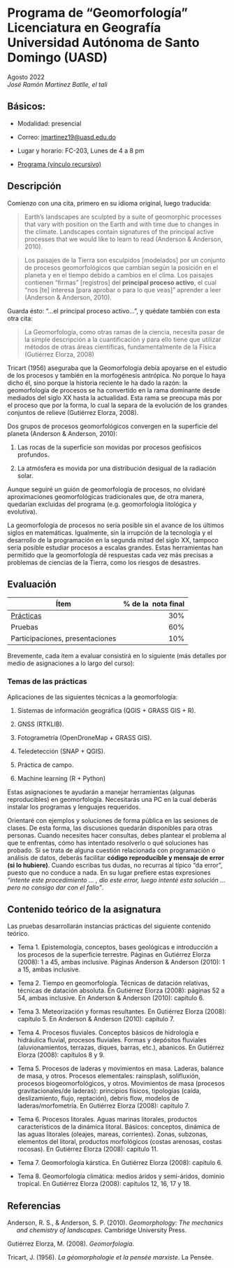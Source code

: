 
<!-- Este .md fue generado a partir del .Rmd homónimo. Edítese el .Rmd -->

# Programa de “Geomorfología” <br/> Licenciatura en Geografía <br/> Universidad Autónoma de Santo Domingo (UASD)

Agosto 2022 <br/> *José Ramón Martínez Batlle, el tali*

## Básicos:

- Modalidad: presencial

- Correo: <jmartinez19@uasd.edu.do>

- Lugar y horario: FC-203, Lunes de 4 a 8 pm

- [Programa (vínculo recursivo)](programa-geomorfologia.md)

## Descripción

Comienzo con una cita, primero en su idioma original, luego traducida:

> Earth’s landscapes are sculpted by a suite of geomorphic processes
> that vary with position on the Earth and with time due to changes in
> the climate. Landscapes contain signatures of the principal active
> processes that we would like to learn to read (Anderson & Anderson,
> 2010).

> Los paisajes de la Tierra son esculpidos \[modelados\] por un conjunto
> de procesos geomorfológicos que cambian según la posición en el
> planeta y en el tiempo debido a cambios en el clima. Los paisajes
> contienen “firmas” \[registros\] del **principal proceso activo**, el
> cual “nos \[te\] interesa \[para aprobar o para lo que veas\]”
> aprender a leer (Anderson & Anderson, 2010).

Guarda ésto: “…el principal proceso activo…”, y quédate también con esta
otra cita:

> La Geomorfología, como otras ramas de la ciencia, necesita pasar de la
> simple descripción a la cuantificación y para ello tiene que utilizar
> métodos de otras áreas científicas, fundamentalmente de la Física
> (Gutiérrez Elorza, 2008)

Tricart (1956) aseguraba que la Geomorfología debía apoyarse en el
estudio de los procesos y también en la morfogénesis antrópica. No
porque lo haya dicho él, sino porque la historia reciente le ha dado la
razón: la geomorfología de procesos se ha convertido en la rama
dominante desde mediados del siglo XX hasta la actualidad. Esta rama se
preocupa más por el proceso que por la forma, lo cual la separa de la
evolución de los grandes conjuntos de relieve (Gutiérrez Elorza, 2008).

Dos grupos de procesos geomorfológicos convergen en la superficie del
planeta (Anderson & Anderson, 2010):

1.  Las rocas de la superficie son movidas por procesos geofísicos
    profundos.

2.  La atmósfera es movida por una distribución desigual de la radiación
    solar.

Aunque seguiré un guión de geomorfología de procesos, no olvidaré
aproximaciones geomorfológicas tradicionales que, de otra manera,
quedarían excluidas del programa (e.g. geomorfología litológica y
evolutiva).

La geomorfología de procesos no sería posible sin el avance de los
últimos siglos en matemáticas. Igualmente, sin la irrupción de la
tecnología y el desarrollo de la programación en la segunda mitad del
siglo XX, tampoco sería posible estudiar procesos a escalas grandes.
Estas herramientas han permitido que la geomorfología dé respuestas cada
vez más precisas a problemas de ciencias de la Tierra, como los riesgos
de desastres.

## Evaluación

| Ítem                            | % de la  nota final |
|---------------------------------|--------------------:|
| [Prácticas](#prácticas)         |                 30% |
| Pruebas                         |                 60% |
| Participaciones, presentaciones |                 10% |

Brevemente, cada ítem a evaluar consistirá en lo siguiente (más detalles
por medio de asignaciones a lo largo del curso):

### Temas de las prácticas

Aplicaciones de las siguientes técnicas a la geomorfología:

1.  Sistemas de información geográfica (QGIS + GRASS GIS + R).

2.  GNSS (RTKLIB).

3.  Fotogrametría (OpenDroneMap + GRASS GIS).

4.  Teledetección (SNAP + QGIS).

5.  Práctica de campo.

6.  Machine learning (R + Python)

Estas asignaciones te ayudarán a manejar herramientas (algunas
reproducibles) en geomorfología. Necesitarás una PC en la cual deberás
instalar los programas y lenguajes requeridos.

Orientaré con ejemplos y soluciones de forma pública en las sesiones de
clases. De esta forma, las discusiones quedarán disponibles para otras
personas. Cuando necesites hacer consultas, debes plantear el problema
al que te enfrentas, cómo has intentado resolverlo o qué soluciones has
probado. Si se trata de alguna cuestión relacionada con programación o
análisis de datos, deberás facilitar **código reproducible y mensaje de
error (si lo hubiere)**. Cuando escribas tus dudas, no recurras al
típico “da error”, puesto que no conduce a nada. En su lugar prefiere
estas expresiones *“intente este procedimiento … , dio este error, luego
intenté esta solución … pero no consigo dar con el fallo”*.

## Contenido teórico de la asignatura

Las pruebas desarrollarán instancias prácticas del siguiente contenido
teórico.

- Tema 1. Epistemología, conceptos, bases geológicas e introducción a
  los procesos de la superficie terrestre. Páginas en Gutiérrez Elorza
  (2008): 1 a 45, ambas inclusive. Páginas Anderson & Anderson (2010): 1
  a 15, ambas inclusive.

- Tema 2. Tiempo en geomorfología. Técnicas de datación relativas,
  técnicas de datación absoluta. En Gutiérrez Elorza (2008): páginas 52
  a 54, ambas inclusive. En Anderson & Anderson (2010): capítulo 6.

- Tema 3. Meteorización y formas resultantes. En Gutiérrez Elorza
  (2008): capítulo 5. En Anderson & Anderson (2010): capítulo 7.

- Tema 4. Procesos fluviales. Conceptos básicos de hidrología e
  hidráulica fluvial, procesos fluviales. Formas y depósitos fluviales
  (aluvionamientos, terrazas, diques, barras, etc.), abanicos. En
  Gutiérrez Elorza (2008): capítulos 8 y 9.

- Tema 5. Procesos de laderas y movimientos en masa. Laderas, balance de
  masa, y otros. Procesos elementales: rainsplash, solifluxión, procesos
  biogeomorfológicos, y otros. Movimientos de masa (procesos
  gravitacionales/de laderas): principios físicos, tipologías (caída,
  deslizamiento, flujo, reptación), debris flow, modelos de
  laderas/morfometría. En Gutiérrez Elorza (2008): capítulo 7.

- Tema 6. Procesos litorales. Aguas marinas litorales, productos
  característicos de la dinámica litoral. Básicos: conceptos, dinámica
  de las aguas litorales (oleajes, mareas, corrientes). Zonas, subzonas,
  elementos del litoral, productos morfológicos (costas arenosas, costas
  rocosas). En Gutiérrez Elorza (2008): capítulo 11.

- Tema 7. Geomorfología kárstica. En Gutiérrez Elorza (2008): capítulo
  6.

- Tema 8. Geomorfología climática: medios áridos y semi-áridos, dominio
  tropical. En Gutiérrez Elorza (2008): capítulos 12, 16, 17 y 18.

## Referencias

<div id="refs" class="references csl-bib-body hanging-indent"
line-spacing="2">

<div id="ref-anderson2010geomorphology" class="csl-entry">

Anderson, R. S., & Anderson, S. P. (2010). *Geomorphology: The mechanics
and chemistry of landscapes*. Cambridge University Press.

</div>

<div id="ref-gutierrez2008geomorfologia" class="csl-entry">

Gutiérrez Elorza, M. (2008). *Geomorfologı́a*.

</div>

<div id="ref-tricart1956geomorphologie" class="csl-entry">

Tricart, J. (1956). *La géomorphologie et la pensée marxiste*. La
Pensée.

</div>

</div>
